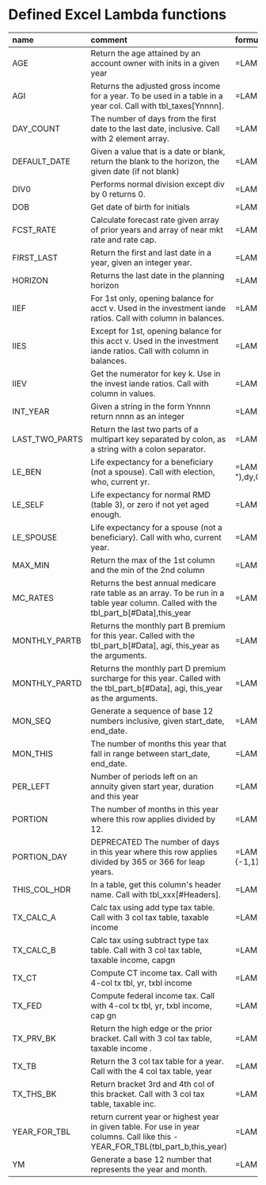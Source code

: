 # Defined Excel Lambda functions

| name           | comment                                                                                                                                | formula                                                                                                                                                        |
|:---------------|:---------------------------------------------------------------------------------------------------------------------------------------|:---------------------------------------------------------------------------------------------------------------------------------------------------------------|
| AGE            | Return the age attained by an account owner with inits in a given year                                                                 | =LAMBDA(inits,yr,ROUNDDOWN(((DATE(yr,12,31)-DOB(inits))/365.25),0))                                                                                            |
| AGI            | Returns the adjusted gross income for a year.  To be used in a table in a year col. Call with tbl_taxes[Ynnnn].                        | =LAMBDA(ycol,XLOOKUP("Adjusted gross - TOTAL",tbl_taxes[Key],ycol))                                                                                            |
| DAY_COUNT      | The number of days from the first date to the last date, inclusive. Call with 2 element array.                                         | =LAMBDA(arr,MAX(0,1+SUM({-1,1}*arr)))                                                                                                                          |
| DEFAULT_DATE   | Given a value that is a date or blank, return the blank to the horizon, the given date (if not blank)                                  | =LAMBDA(d,IF(ISBLANK(d),HORIZON(),d))                                                                                                                          |
| DIV0           | Performs normal division except div by 0 returns 0.                                                                                    | =LAMBDA(n,d,IF(d=0,0,n/d))                                                                                                                                     |
| DOB            | Get date of birth for initials                                                                                                         | =LAMBDA(inits,XLOOKUP(inits,tbl_people[Initials],tbl_people[DOB]))                                                                                             |
| FCST_RATE      | Calculate forecast rate given array of prior years and array of near mkt rate and rate cap.                                            | =LAMBDA(py,ncr,MIN(IFERROR(AVERAGEIF(py,">0"),CHOOSECOLS(ncr,1)),CHOOSECOLS(ncr,2)))                                                                           |
| FIRST_LAST     | Return the first and last date in a year, given an integer year.                                                                       | =LAMBDA(y,HSTACK(DATE(y,1,1),DATE(y,12,31)))                                                                                                                   |
| HORIZON        | Returns the last date in the planning horizon                                                                                          | =LAMBDA(DATE(0+RIGHT(TAKE(tbl_balances[#Headers],1,-1),4),12,31))                                                                                              |
| IIEF           | For 1st only, opening balance for acct v. Used in the investment iande ratios. Call with column in balances.                           | =LAMBDA(v,col,XLOOKUP(v &":Start Bal",tbl_balances[Key],col))                                                                                                  |
| IIES           | Except for 1st, opening balance for this acct v. Used in the investment iande ratios. Call with column in balances.                    | =LAMBDA(v,col,XLOOKUP(v &" - TOTAL",tbl_balances[Key],col))                                                                                                    |
| IIEV           | Get the numerator for key k. Use in the invest iande ratios. Call with column in values.                                               | =LAMBDA(k,col,XLOOKUP(k,tbl_invest_iande_values[Key],col))                                                                                                     |
| INT_YEAR       | Given a string in the form Ynnnn return nnnn as an integer                                                                             | =LAMBDA(yyear,INT(RIGHT(yyear,4)))                                                                                                                             |
| LAST_TWO_PARTS | Return the last two parts of a multipart key separated by colon, as a string with a colon separator.                                   | =LAMBDA(key,TEXTJOIN(":",FALSE,TAKE(TEXTSPLIT(key,":"),1,-2)))                                                                                                 |
| LE_BEN         | Life expectancy for a beneficiary (not a spouse). Call with election, who, current yr.                                                 | =LAMBDA(election,who,cy,LET(e,TEXTSPLIT(election,"-"),dy,0+TAKE(e,1,-1),g,AGE(who,dy),lead,XLOOKUP(g,tbl_rmd_1[Age],tbl_rmd_1[Life Expectancy]),lead-(cy-dy))) |
| LE_SELF        | Life expectancy for normal RMD (table 3), or zero if not yet aged enough.                                                              | =LAMBDA(who,yr,XLOOKUP(AGE(who,yr),tbl_rmd_3[Age],tbl_rmd_3[Distribution],0))                                                                                  |
| LE_SPOUSE      | Life expectancy for a spouse (not a beneficiary). Call with who, current year.                                                         | =LAMBDA(who,yr,LET(g,AGE(who,yr),le,XLOOKUP(g,tbl_rmd_1[Age],tbl_rmd_1[Life Expectancy]),le))                                                                  |
| MAX_MIN        | Return the max of the 1st column and the min of the 2nd column                                                                         | =LAMBDA(arr,HSTACK(MAX(CHOOSECOLS(arr,1)),MIN(CHOOSECOLS(arr,2))))                                                                                             |
| MC_RATES       | Returns the best annual medicare rate table as an array. To be run in a table year column. Called with the tbl_part_b[#Data],this_year | =LAMBDA(all_rates,this_year,FILTER(all_rates,CHOOSECOLS(all_rates,1)=YEAR_FOR_TBL(all_rates,this_year)))                                                       |
| MONTHLY_PARTB  | Returns the monthly part B premium for this year. Called with the tbl_part_b[#Data], agi, this_year as the arguments.                  | =LAMBDA(arr,agi,yr,LET(rates,MC_RATES(arr,yr),m,CHOOSECOLS(rates,3),b,CHOOSECOLS(rates,4),XLOOKUP(agi,m,b,0,1)))                                               |
| MONTHLY_PARTD  | Returns the monthly part D premium surcharge for this year.  Called with the tbl_part_b[#Data], agi, this_year as the arguments.       | =LAMBDA(arr,agi,yr,LET(rates,MC_RATES(arr,yr),m,CHOOSECOLS(rates,3),b,CHOOSECOLS(rates,5),XLOOKUP(agi,m,b,0,1)))                                               |
| MON_SEQ        | Generate a sequence of base 12 numbers inclusive, given start_date, end_date.                                                          | =LAMBDA(sd,ed,LET(sm,YM(sd),em,YM(ed),SEQUENCE(1,1+em-sm,sm)))                                                                                                 |
| MON_THIS       | The number of months this year that fall in range between start_date, end_date.                                                        | =LAMBDA(sd,ed,yr,SUM(IF(ISNUMBER(MATCH(SEQUENCE(1,12,12*yr),MON_SEQ(sd,ed),0)),1,0)))                                                                          |
| PER_LEFT       | Number of periods left on an annuity given start year, duration and this year                                                          | =LAMBDA(sy,dur,ty,(dur-(ty-sy))*(ty>=sy)*(ty<(sy+dur)))                                                                                                        |
| PORTION        | The number of months in this year where this row applies divided by 12.                                                                | =LAMBDA(s,e,y,MON_THIS(s,DEFAULT_DATE(e),y)/12)                                                                                                                |
| PORTION_DAY    | DEPRECATED The number of days in this year where this row applies divided by 365 or 366 for leap years.                                | =LAMBDA(s,e,y,DAY_COUNT(MAX_MIN(VSTACK(HSTACK(s,DEFAULT_DATE(e)),FIRST_LAST(y))))/(1+SUM(FIRST_LAST(y)*{-1,1})))                                               |
| THIS_COL_HDR   | In a table, get this column's header name. Call with tbl_xxx[#Headers].                                                                | =LAMBDA(h,CHOOSECOLS(h,COLUMN()-(TAKE(COLUMN(h),1,1)-1)))                                                                                                      |
| TX_CALC_A      | Calc tax using add type tax table. Call with 3 col tax table, taxable income                                                           | =LAMBDA(tt,ti,LET(m,ti-TX_PRV_BK(tt,ti),tx,TX_THS_BK(tt,ti)*EXPAND(m,1,2,1),SUM(tx)))                                                                          |
| TX_CALC_B      | Calc tax using subtract type tax table. Call with 3 col tax table, taxable income, capgn                                               | =LAMBDA(tt,ti,cg,SUM(XLOOKUP(ti-cg,CHOOSECOLS(tt,1),CHOOSECOLS(tt,2,3),0,-1)*EXPAND((ti-cg),1,2,-1))+0.15*cg)                                                  |
| TX_CT          | Compute CT income tax. Call with 4-col tx tbl, yr, txbl income                                                                         | =LAMBDA(tbl,yr,ti,TX_CALC_A(TX_TB(tbl,yr),ti))                                                                                                                 |
| TX_FED         | Compute federal income tax. Call with 4-col tx tbl, yr, txbl income, cap gn                                                            | =LAMBDA(tbl,yr,ti,cg,TX_CALC_B(TX_TB(tbl,yr),ti,cg))                                                                                                           |
| TX_PRV_BK      | Return the high edge or the prior bracket. Call with 3 col tax table, taxable income .                                                 | =LAMBDA(tt,ti,LET(b,DROP(tt,0,-2),TAKE(FILTER(b,b<ti),-1,1)))                                                                                                  |
| TX_TB          | Return the 3 col tax table for a year. Call with the 4 col tax table, year                                                             | =LAMBDA(arr,yr,DROP(FILTER(arr,CHOOSECOLS(arr,1)=yr),0,1))                                                                                                     |
| TX_THS_BK      | Return bracket 3rd and 4th col of this bracket. Call with 3 col tax table, taxable inc.                                                | =LAMBDA(tt,ti,XLOOKUP(ti,CHOOSECOLS(tt,1),CHOOSECOLS(tt,2,3),0,1))                                                                                             |
| YEAR_FOR_TBL   | return current year or highest year in given table. For use in year columns. Call like this - YEAR_FOR_TBL(tbl_part_b,this_year)       | =LAMBDA(arr,this_year,MIN(this_year,MAX(CHOOSECOLS(arr,1))))                                                                                                   |
| YM             | Generate a base 12 number that represents the year and month.                                                                          | =LAMBDA(d,(MONTH(d)-1)+12*YEAR(d))                                                                                                                             |